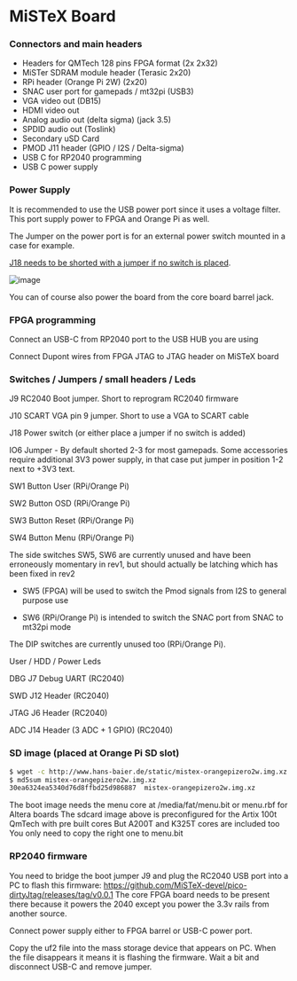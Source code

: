 # **MiSTeX Board**

### Connectors and main headers

- Headers for QMTech 128 pins FPGA format (2x 2x32)
- MiSTer SDRAM module header (Terasic 2x20)
- RPi header (Orange Pi 2W) (2x20)
- SNAC user port for gamepads / mt32pi (USB3)
- VGA video out (DB15)
- HDMI video out
- Analog audio out (delta sigma) (jack 3.5) 
- SPDID audio out (Toslink)
- Secondary uSD Card
- PMOD J11 header (GPIO / I2S / Delta-sigma)
- USB C for RP2040 programming
- USB C power supply



### Power Supply

It is recommended to use the USB power port since it uses a voltage filter. This port supply power to FPGA and Orange Pi as well.

The Jumper on the power port is for an external power switch mounted in a case for example. 

<u>J18 needs to be shorted with a jumper if no switch is placed</u>.

![image](https://github.com/MiSTeX-devel/MiSTeX-hardware/assets/148607/bc3dd750-81ea-4263-94c7-44f6ad40ac5e)

You can of course also power the board from the core board barrel jack.



### FPGA programming

Connect an USB-C from RP2040 port to the USB HUB you are using

Connect Dupont wires from FPGA JTAG to JTAG header on MiSTeX board



### Switches / Jumpers / small headers / Leds

J9 RC2040 Boot jumper. Short to reprogram RC2040 firmware

J10 SCART VGA pin 9 jumper. Short to use a VGA to SCART cable

J18 Power switch (or either place a jumper if no switch is added)

IO6 Jumper - By default shorted 2-3 for most gamepads. Some accessories require additional 3V3 power supply, in that case put jumper in position 1-2 next to +3V3 text.



SW1 Button User (RPi/Orange Pi)

SW2 Button OSD  (RPi/Orange Pi)

SW3 Button Reset  (RPi/Orange Pi)

SW4 Button Menu  (RPi/Orange Pi)



The side switches SW5, SW6 are currently unused and have been erroneously momentary in rev1, but should actually be latching which has been fixed in rev2

- SW5 (FPGA) will be used to switch the Pmod signals from I2S to general purpose use

- SW6 (RPi/Orange Pi)  is intended to switch the SNAC port from SNAC to mt32pi mode

  

The DIP switches are currently unused too  (RPi/Orange Pi).



User / HDD / Power Leds



DBG J7 Debug UART (RC2040)

SWD J12 Header (RC2040)

JTAG J6 Header   (RC2040)

ADC J14 Header (3 ADC + 1 GPIO)  (RC2040)



### SD image (placed at Orange Pi SD slot)

```sh
$ wget -c http://www.hans-baier.de/static/mistex-orangepizero2w.img.xz
$ md5sum mistex-orangepizero2w.img.xz
30ea6324ea5340d76d8ffbd25d986887  mistex-orangepizero2w.img.xz
```

The boot image needs the menu core at /media/fat/menu.bit
or menu.rbf for Altera boards
The sdcard image above is preconfigured for the Artix 100t QmTech with pre built cores
But A200T and K325T cores are included too
You only need to copy the right one to menu.bit



### RP2040 firmware

You need to bridge the boot jumper J9 and plug the RC2040 USB port into a PC to flash this firmware: https://github.com/MiSTeX-devel/pico-dirtyJtag/releases/tag/v0.0.1
The core FPGA board needs to be present there because it powers the 2040 except you power the 3.3v rails from another source.

Connect power supply either to FPGA barrel or USB-C power port.

Copy the uf2 file into the mass storage device that appears on PC. When the file disappears it means it is flashing the firmware. Wait a bit and disconnect USB-C and remove jumper.
